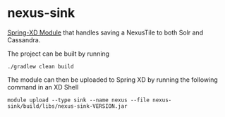 # nexus-sink

[Spring-XD Module](http://docs.spring.io/spring-xd/docs/current/reference/html/#modules) that handles saving a NexusTile to both Solr and Cassandra.

The project can be built by running

`./gradlew clean build`

The module can then be uploaded to Spring XD by running the following command in an XD Shell

`module upload --type sink --name nexus --file nexus-sink/build/libs/nexus-sink-VERSION.jar`